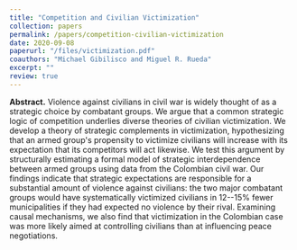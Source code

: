 ```yaml
---
title: "Competition and Civilian Victimization"
collection: papers
permalink: /papers/competition-civilian-victimization
date: 2020-09-08
paperurl: "/files/victimization.pdf"
coauthors: "Michael Gibilisco and Miguel R. Rueda"
excerpt: ""
review: true
---
```


**Abstract.**
Violence against civilians in civil war is widely thought of as a strategic choice by combatant groups.
We argue that a common strategic logic of competition underlies diverse theories of civilian victimization.
We develop a theory of strategic complements in victimization, hypothesizing that an armed group's propensity to victimize civilians will increase with its expectation that its competitors will act likewise.
We test this argument by structurally estimating a formal model of strategic interdependence between armed groups  using data from the Colombian civil war.
Our findings indicate that strategic expectations are responsible for a substantial amount of violence against civilians: the two major combatant groups would have systematically victimized civilians in 12--15% fewer municipalities if they had expected no violence by their rival.
Examining causal mechanisms, we also find that victimization in the Colombian case was more likely aimed at controlling civilians than at influencing peace negotiations. 



